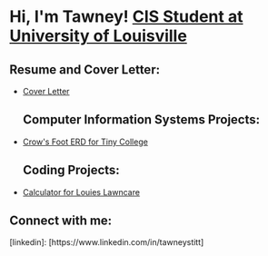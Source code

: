 <h1>Hi, I'm Tawney! <a href="[https://www.linkedin.com/in/tawneystitt/]">CIS Student at University of Louisville</a> </h1>

<h2>Resume and Cover Letter:</h2>

  - [Cover Letter](https://github.com/Tawneystitt/CoverLetter1)


    <h2>Computer Information Systems Projects:</h2>

  - [Crow's Foot ERD for Tiny College](https://github.com/Tawneystitt/Crow-s-Foot-Notation-ERD)


    <h2>Coding Projects:</h2>

  - [Calculator for Louies Lawncare](https://github.com/Tawneystitt/Program-Calculator/blob/main/README.md)






<h2> Connect with me:</h2>
[linkedin]: [https://www.linkedin.com/in/tawneystitt]


<!--
**Tawneystitt/Tawneystitt** is a ✨ _special_ ✨ repository because its `README.md` (this file) appears on your GitHub profile.

Here are some ideas to get you started:

- 🔭 I’m currently working on ...
- 🌱 I’m currently learning ...
- 👯 I’m looking to collaborate on ...
- 🤔 I’m looking for help with ...
- 💬 Ask me about ...
- 📫 How to reach me: ...
- 😄 Pronouns: ...
- ⚡ Fun fact: ...
-->

